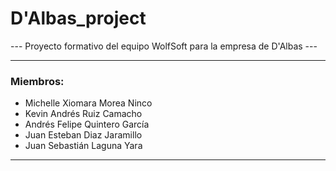 # D'Albas_project
<p> --- Proyecto formativo del equipo WolfSoft para la empresa de D'Albas --- </p>
<hr>
<h3>Miembros:</h3>
<ul>
  <li>Michelle Xiomara Morea Ninco</li>
  <li>Kevin Andrés Ruiz Camacho</li>
  <li>Andrés Felipe Quintero García</li>
  <li>Juan Esteban Diaz Jaramillo</li>
  <li>Juan Sebastián Laguna Yara</li>
</ul>
<hr>

